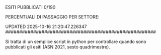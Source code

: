 ESITI PUBBLICATI 0/190 

PERCENTUALI DI PASSAGGIO PER SETTORE:

UPDATED 2025-10-16 21:20:47.226347
###################################################### 

Si tratta di un semplice script in python per controllare quando sono pubblicati gli esiti (ASN 2021, sesto quadrimestre).

